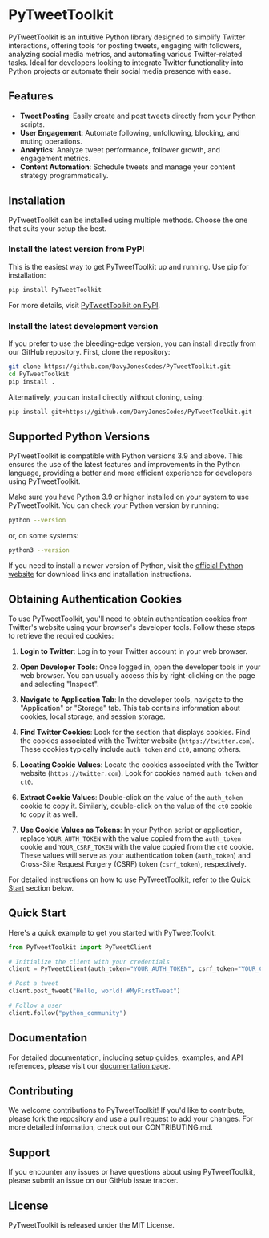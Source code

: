 # PyTweetToolkit

PyTweetToolkit is an intuitive Python library designed to simplify Twitter interactions, offering tools for posting tweets, engaging with followers, analyzing social media metrics, and automating various Twitter-related tasks. Ideal for developers looking to integrate Twitter functionality into Python projects or automate their social media presence with ease.

## Features

- **Tweet Posting**: Easily create and post tweets directly from your Python scripts.
- **User Engagement**: Automate following, unfollowing, blocking, and muting operations.
- **Analytics**: Analyze tweet performance, follower growth, and engagement metrics.
- **Content Automation**: Schedule tweets and manage your content strategy programmatically.

## Installation

PyTweetToolkit can be installed using multiple methods. Choose the one that suits your setup the best.

### Install the latest version from PyPI

This is the easiest way to get PyTweetToolkit up and running. Use pip for installation:

```bash
pip install PyTweetToolkit
```

For more details, visit [PyTweetToolkit on PyPI](https://pypi.org/project/PyTweetToolkit/).

### Install the latest development version

If you prefer to use the bleeding-edge version, you can install directly from our GitHub repository. First, clone the repository:

```bash
git clone https://github.com/DavyJonesCodes/PyTweetToolkit.git
cd PyTweetToolkit
pip install .
```

Alternatively, you can install directly without cloning, using:

```bash
pip install git+https://github.com/DavyJonesCodes/PyTweetToolkit.git
```

## Supported Python Versions

PyTweetToolkit is compatible with Python versions 3.9 and above. This ensures the use of the latest features and improvements in the Python language, providing a better and more efficient experience for developers using PyTweetToolkit.

Make sure you have Python 3.9 or higher installed on your system to use PyTweetToolkit. You can check your Python version by running:

```bash
python --version
```

or, on some systems:

```bash
python3 --version
```

If you need to install a newer version of Python, visit the [official Python website](https://www.python.org/downloads/) for download links and installation instructions.

## Obtaining Authentication Cookies

To use PyTweetToolkit, you'll need to obtain authentication cookies from Twitter's website using your browser's developer tools. Follow these steps to retrieve the required cookies:

1. **Login to Twitter**: Log in to your Twitter account in your web browser.

2. **Open Developer Tools**: Once logged in, open the developer tools in your web browser. You can usually access this by right-clicking on the page and selecting "Inspect".

3. **Navigate to Application Tab**: In the developer tools, navigate to the "Application" or "Storage" tab. This tab contains information about cookies, local storage, and session storage.

4. **Find Twitter Cookies**: Look for the section that displays cookies. Find the cookies associated with the Twitter website (`https://twitter.com`). These cookies typically include `auth_token` and `ct0`, among others.

5. **Locating Cookie Values**: Locate the cookies associated with the Twitter website (`https://twitter.com`). Look for cookies named `auth_token` and `ct0`.

6. **Extract Cookie Values**: Double-click on the value of the `auth_token` cookie to copy it. Similarly, double-click on the value of the `ct0` cookie to copy it as well.

7. **Use Cookie Values as Tokens**: In your Python script or application, replace `YOUR_AUTH_TOKEN` with the value copied from the `auth_token` cookie and `YOUR_CSRF_TOKEN` with the value copied from the `ct0` cookie. These values will serve as your authentication token (`auth_token`) and Cross-Site Request Forgery (CSRF) token (`csrf_token`), respectively.

For detailed instructions on how to use PyTweetToolkit, refer to the [Quick Start](#quick-start) section below.

## Quick Start

Here's a quick example to get you started with PyTweetToolkit:

```python
from PyTweetToolkit import PyTweetClient

# Initialize the client with your credentials
client = PyTweetClient(auth_token="YOUR_AUTH_TOKEN", csrf_token="YOUR_CSRF_TOKEN")

# Post a tweet
client.post_tweet("Hello, world! #MyFirstTweet")

# Follow a user
client.follow("python_community")
```

## Documentation

For detailed documentation, including setup guides, examples, and API references, please visit our [documentation page](https://github.com/DavyJonesCodes/PyTweetToolkit/wiki).

## Contributing

We welcome contributions to PyTweetToolkit! If you'd like to contribute, please fork the repository and use a pull request to add your changes. For more detailed information, check out our CONTRIBUTING.md.

## Support

If you encounter any issues or have questions about using PyTweetToolkit, please submit an issue on our GitHub issue tracker.

## License

PyTweetToolkit is released under the MIT License.
